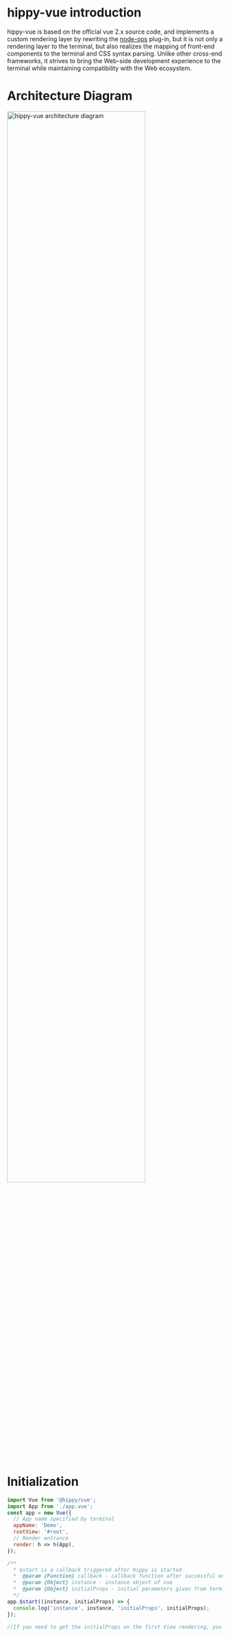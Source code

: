 
# hippy-vue introduction

hippy-vue is based on the official vue 2.x source code, and implements a custom rendering layer by rewriting the [node-ops](//github.com/Tencent/Hippy/blob/master/packages/hippy-vue/src/runtime/node-ops.js) plug-in, but it is not only a rendering layer to the terminal, but also realizes the mapping of front-end components to the terminal and CSS syntax parsing. Unlike other cross-end frameworks, it strives to bring the Web-side development experience to the terminal while maintaining compatibility with the Web ecosystem.

# Architecture Diagram

<img src="assets/img/hippy-vue.png" alt="hippy-vue architecture diagram" width="80%"/>
<br />
<br />

# Initialization

```javascript
import Vue from '@hippy/vue';
import App from './app.vue';
const app = new Vue({
  // App name specified by terminal
  appName: 'Demo',
  rootView: '#root',
  // Render entrance
  render: h => h(App),
});

/**
  * $start is a callback triggered after Hippy is started
  *  @param {Function} callback - callback function after successful engine loading
  *  @param {Object} instance - instance object of vue
  *  @param {Object} initialProps - initial parameters given from terminal to front-end, some customer attributes needed to startup can be put in the entry file.
  */
app.$start((instance, initialProps) => {
  console.log('instance', instance, 'initialProps', initialProps);
});

//If you need to get the initialProps on the first View rendering, you can read app.$options.$superProps directly

```

